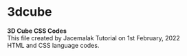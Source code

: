 # 3dcube
<b>3D Cube CSS Codes</b><br>
This file created by Jacemalak Tutorial on 1st February, 2022<br>
HTML and CSS language codes.
